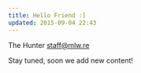 ```yaml
---
title: Hello Friend :]
updated: 2015-09-04 22:43
---
```

The Hunter <staff@mlw.re>

Stay tuned, soon we add new content!

